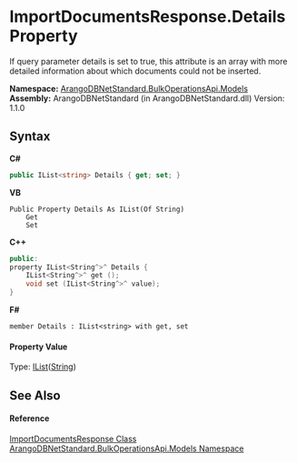 # ImportDocumentsResponse.Details Property 
 

If query parameter details is set to true, this attribute is an array with more detailed information about which documents could not be inserted.

**Namespace:**&nbsp;<a href="d473710d-6fe8-202c-0831-2eca8af94baf">ArangoDBNetStandard.BulkOperationsApi.Models</a><br />**Assembly:**&nbsp;ArangoDBNetStandard (in ArangoDBNetStandard.dll) Version: 1.1.0

## Syntax

**C#**<br />
``` C#
public IList<string> Details { get; set; }
```

**VB**<br />
``` VB
Public Property Details As IList(Of String)
	Get
	Set
```

**C++**<br />
``` C++
public:
property IList<String^>^ Details {
	IList<String^>^ get ();
	void set (IList<String^>^ value);
}
```

**F#**<br />
``` F#
member Details : IList<string> with get, set

```


#### Property Value
Type: <a href="https://docs.microsoft.com/dotnet/api/system.collections.generic.ilist-1" target="_blank" rel="noopener noreferrer">IList</a>(<a href="https://docs.microsoft.com/dotnet/api/system.string" target="_blank" rel="noopener noreferrer">String</a>)

## See Also


#### Reference
<a href="2cea7418-a2f2-1866-76be-d2009adce7ed">ImportDocumentsResponse Class</a><br /><a href="d473710d-6fe8-202c-0831-2eca8af94baf">ArangoDBNetStandard.BulkOperationsApi.Models Namespace</a><br />